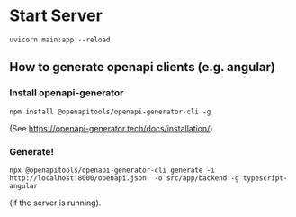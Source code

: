 # Start Server

```
uvicorn main:app --reload
```

## How to generate openapi clients (e.g. angular)

### Install openapi-generator

```
npm install @openapitools/openapi-generator-cli -g
```

(See https://openapi-generator.tech/docs/installation/)

### Generate!

```
npx @openapitools/openapi-generator-cli generate -i http://localhost:8000/openapi.json  -o src/app/backend -g typescript-angular
```
(if the server is running).
